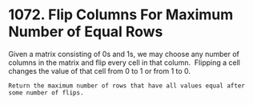 # 1072. Flip Columns For Maximum Number of Equal Rows

Given a matrix consisting of 0s and 1s, we may choose any number of columns in
        the matrix and flip every cell in that column.  Flipping a cell
        changes the value of that cell from 0 to 1 or from 1 to 0.

    Return the maximum number of rows that have all values equal after some number of flips.